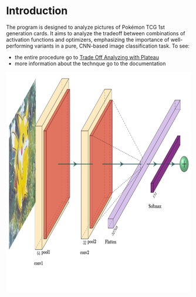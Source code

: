 # Introduction
The program is designed to analyze pictures of Pokémon TCG 1st generation cards. It aims to analyze the tradeoff between combinations of activation functions and optimizers, emphasizing the importance of well-performing variants in a pure, CNN-based image classification task. To see:
- the entire procedure go to [Trade Off Analyzing with Plateau](TradeOff_Analyzing_withPlateau.ipynb)
- more information about the technque go to the documentation


<img src="model.jpg" alt="Example Image" width="900" height="600">



